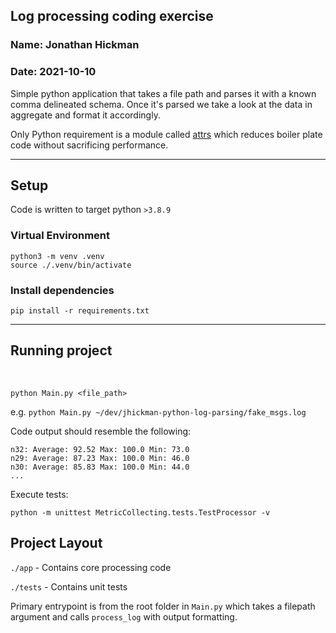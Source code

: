 ## Log processing coding exercise
### Name: Jonathan Hickman
### Date: 2021-10-10

Simple python application that takes a file path and parses it with a known comma delineated schema. Once it's parsed we take a look at the data in aggregate and format it accordingly.

Only Python requirement is a module called [attrs](https://www.attrs.org/en/stable/) which reduces boiler plate code without sacrificing performance.

<hr>

## Setup

Code is written to target python `>3.8.9`

### Virtual Environment

```
python3 -m venv .venv
source ./.venv/bin/activate
```

### Install dependencies

```
pip install -r requirements.txt
```

<hr>

## Running project 
<br>

`python Main.py <file_path>`

e.g. `python Main.py ~/dev/jhickman-python-log-parsing/fake_msgs.log`

Code output should resemble the following:
```
n32: Average: 92.52 Max: 100.0 Min: 73.0
n29: Average: 87.23 Max: 100.0 Min: 46.0
n30: Average: 85.83 Max: 100.0 Min: 44.0
...
```

Execute tests: 

`python -m unittest MetricCollecting.tests.TestProcessor -v`


## Project Layout

`./app` - Contains core processing code

`./tests` - Contains unit tests 

Primary entrypoint is from the root folder in `Main.py` which takes a filepath argument and calls `process_log` with output formatting. 
